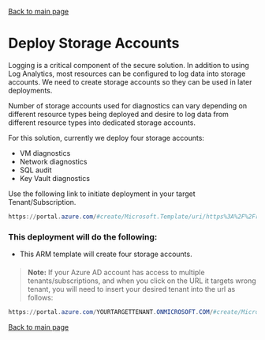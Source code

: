 [Back to main page](DeploymentOutline.md)

# Deploy Storage Accounts

Logging is a critical component of the secure solution. In addition to using Log Analytics, most resources can be
configured to log data into storage accounts. We need to create storage accounts so they can be used in later deployments.

Number of storage accounts used for diagnostics can vary depending on different resource types being deployed and desire to 
log data from different resource types into dedicated storage accounts.

For this solution, currently we deploy four storage accounts:
- VM diagnostics
- Network diagnostics 
- SQL audit
- Key Vault diagnostics

Use the following link to initiate deployment in your target Tenant/Subscription.
```PowerShell
https://portal.azure.com/#create/Microsoft.Template/uri/https%3A%2F%2Fraw.githubusercontent.com%2Fdmitriilezine%2FAzurePAW-StorageAccounts%2Fmaster%2FAzurePAW-StorageAccounts%2Fazuredeploy.json
```
####	
### This deployment will do the following:
- This ARM template will create four storage accounts. 

####
####
####

>**Note:** If your Azure AD account has access to multiple tenants/subscriptions, and when you click on the URL it targets wrong tenant, you will need to insert your desired tenant into the url as follows:

```PowerShell
https://portal.azure.com/YOURTARGETTENANT.ONMICROSOFT.COM/#create/Microsoft.Template/uri/https%3A%2F%2Fraw.githubusercontent.com%2Fdmitriilezine%2FAzurePAW-StorageAccounts%2Fmaster%2FAzurePAW-StorageAccounts%2Fazuredeploy.json
```



[Back to main page](DeploymentOutline.md) 


